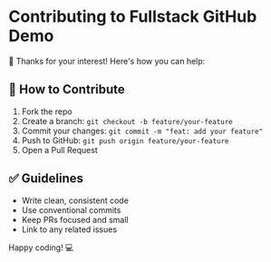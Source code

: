 # Contributing to Fullstack GitHub Demo

👋 Thanks for your interest! Here's how you can help:

## 🚀 How to Contribute

1. Fork the repo
2. Create a branch: `git checkout -b feature/your-feature`
3. Commit your changes: `git commit -m "feat: add your feature"`
4. Push to GitHub: `git push origin feature/your-feature`
5. Open a Pull Request

## ✅ Guidelines

- Write clean, consistent code
- Use conventional commits
- Keep PRs focused and small
- Link to any related issues

Happy coding! 💻
